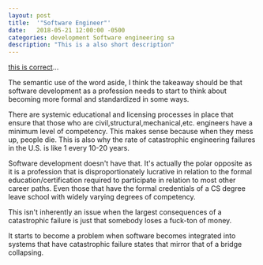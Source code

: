 ```yaml
---
layout: post
title:  '"Software Engineer"'
date:   2018-05-21 12:00:00 -0500
categories: development Software engineering sa
description: "This is a also short description"
---
```



[this is correct](https://www.theatlantic.com/amp/article/414271/)...  

The semantic use of the word aside, I think the takeaway should be that software development as a profession needs to start to think about becoming more formal and standardized in some ways. 

There are systemic educational and licensing processes in place that ensure that those who are civil,structural,mechanical,etc. engineers have a minimum level of competency. This makes sense because when they mess up, people die. This is also why the rate of catastrophic engineering failures in the U.S. is like 1 every 10-20 years. 

Software development doesn't have that. It's actually the polar opposite as it is a profession that is disproportionately lucrative in relation to the formal education/certification required to participate in relation to most other career paths. Even those that have the formal credentials of a CS degree leave school with widely varying degrees of competency. 

This isn't inherently an issue when the largest consequences of a catastrophic failure is just that somebody loses a fuck-ton of money. 

It starts to become a problem when software becomes integrated into systems that have catastrophic failure states that mirror that of a bridge collapsing. 